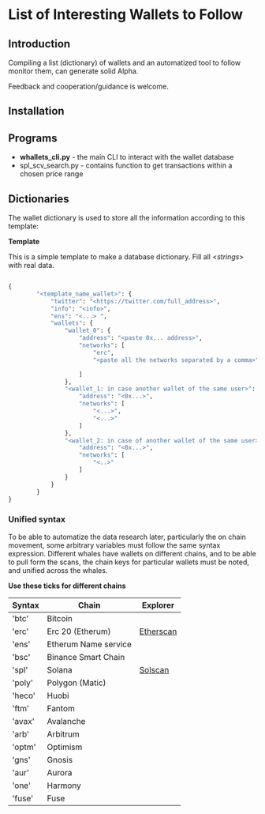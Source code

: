 # List of Interesting Wallets to Follow

## Introduction

Compiling a list (dictionary) of wallets and an automatized tool to follow monitor them, can generate solid Alpha.

Feedback and cooperation/guidance is welcome.

## Installation

## Programs

* **whallets_cli.py** - the main CLI to interact with the wallet database
* spl_scv_search.py - contains function to get transactions within a chosen price range
 

## Dictionaries

The wallet dictionary is used to store all the information according to this template:

**Template**

This is a simple template to make a database dictionary. Fill all \<*strings*\> with real data.

```python

{
        "<template_name_wallet>": {
            "twitter": "<https://twitter.com/full_address>",
            "info": "<info>",
            "ens": "<...> ",
            "wallets": {
                "wallet_0": {
                    "address": "<paste 0x... address>",
                    "networks": [
                        "erc",
                        "<paste all the networks separated by a comma>"

                    ]
                },
                "<wallet_1: in case another wallet of the same user>": {
                    "address": "<0x...>",
                    "networks": [
                        "<...>",
                        "<...>"
                    ]
                },
                "<wallet_2: in case of another wallet of the same user>": {
                    "address": "<0x...>",
                    "networks": [
                        "<..>"
                    ]
                }
            }
        }
}

```


### Unified syntax

To be able to automatize the data research later, particularly the on chain movement, some arbitrary variables must follow the same syntax expression.
Different whales have wallets on different chains, and to be able to pull form the scans, the chain keys for particular wallets must be noted, and unified across the whales.

**Use these ticks for different chains**


| **Syntax** | **Chain**            | **Explorer**                      |
|------------|----------------------| --------------------------------- |
| 'btc'      | Bitcoin              |                                   |
| 'erc'      | Erc 20 (Etherum)     | [Etherscan](https://etherscan.io) |
| 'ens'      | Etherum Name service |                                   |
| 'bsc'      | Binance Smart Chain  |                                   |
| 'spl'      | Solana               |   [Solscan](https://solscan.io)    |
| 'poly'     | Polygon (Matic)      |                                   |
| 'heco'     | Huobi                |                                   |
| 'ftm'      | Fantom               |                                   |
| 'avax'     | Avalanche            |                                   |
| 'arb'      | Arbitrum             |                                   |
| 'optm'     | Optimism             |                                   |
| 'gns'      | Gnosis               |                                   |
| 'aur'      | Aurora               |                                   |
| 'one'      | Harmony              |                                   |
| 'fuse'     | Fuse                 |                                   |


